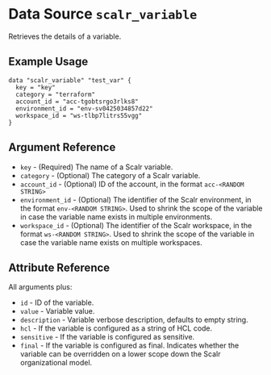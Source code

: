 
# Data Source `scalr_variable`

Retrieves the details of a variable.

## Example Usage

```hcl
data "scalr_variable" "test_var" {
  key = "key"
  category = "terraform"
  account_id = "acc-tgobtsrgo3rlks8"
  environment_id = "env-sv0425034857d22"
  workspace_id = "ws-tlbp7litrs55vgg"
}
```

## Argument Reference

* `key` - (Required) The name of a Scalr variable.
* `category` - (Optional) The category of a Scalr variable.
* `account_id` - (Optional) ID of the account, in the format `acc-<RANDOM STRING>`
* `environment_id` - (Optional) The identifier of the Scalr environment, in the format `env-<RANDOM STRING>`. Used to shrink the scope of the variable in case the variable name exists in multiple environments.
* `workspace_id` - (Optional) The identifier of the Scalr workspace, in the format `ws-<RANDOM STRING>`. Used to shrink the scope of the variable in case the variable name exists on multiple workspaces.


## Attribute Reference

All arguments plus:

* `id` - ID of the variable.
* `value` - Variable value.
* `description` - Variable verbose description, defaults to empty string.
* `hcl` - If the variable is configured as a string of HCL code.
* `sensitive` - If the variable is configured as sensitive.
* `final` - If the variable is configured as final. Indicates whether the variable can be overridden on a lower scope down the Scalr organizational model.
